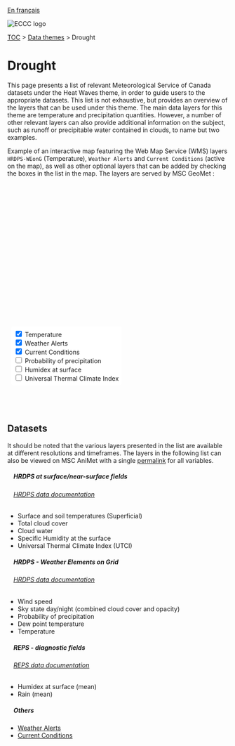 [En français](drought_fr.md)

![ECCC logo](../img_eccc-logo.png)

[TOC](../readme_en.md) > [Data themes](readme_en.md) > Drought

# Drought&emsp;<i class="wi wi-hot" style="font-size: 45px; color: #4e64a6;"></i>

This page presents a list of relevant Meteorological Service of Canada datasets under the Heat Waves theme, in order to guide users to the appropriate datasets. This list is not exhaustive, but provides an overview of the layers that can be used under this theme. The main data layers for this theme are temperature and precipitation quantities. However, a number of other relevant layers can also provide additional information on the subject, such as runoff or precipitable water contained in clouds, to name but two examples.

Example of an interactive map featuring the Web Map Service (WMS) layers `HRDPS-WEonG` (Temperature), `Weather Alerts` and `Current Conditions` (active on the map), as well as other optional layers that can be added by checking the boxes in the list in the map. The layers are served by MSC GeoMet :

<div id="map" style="height: 500px; position: relative">
  <div id="legend-popup">
    <div id="legend-popup-content">
      <img id="legend-img" src="" />
    </div>
  </div>

  <div id="switch-content" style="position: absolute; z-index: 1; bottom: 40px; left: 8px;">
    <div id="switch-case">
        <label>
          <input type="checkbox" id="layer1" checked>
          <span onmouseover="updateLegend('https://geo.weather.gc.ca/geomet?version=1.3.0&service=WMS&request=GetLegendGraphic&sld_version=1.1.0&layer=HRDPS-WEonG_2.5km_AirTemp&format=image/png')">Temperature</span>
        </label></br>
        <label>
          <input type="checkbox" id="layer2" checked>
          <span onmouseover="updateLegend('https://geo.weather.gc.ca/geomet?version=1.3.0&service=WMS&request=GetLegendGraphic&sld_version=1.1.0&layer=ALERTS&format=image/png')">Weather Alerts</span>
        </label></br>
        <label>
          <input type="checkbox" id="layer4" checked>
          <span onmouseover="updateLegend('https://geo.weather.gc.ca/geomet?lang=fr&version=1.3.0&service=WMS&request=GetLegendGraphic&sld_version=1.1.0&layer=CURRENT_CONDITIONS&format=image/png&STYLE=default')">Current Conditions</span>
        </label></br>
        <label>
          <input type="checkbox" id="layer3">
          <span onmouseover="updateLegend('https://geo.wxod-dev.cmc.ec.gc.ca/geomet?version=1.3.0&service=WMS&request=GetLegendGraphic&sld_version=1.1.0&layer=HRDPS-WEonG_2.5km_Precip-Prob&format=image/png&STYLE=Precip-Prob')">Probability of precipitation</span>
        </label></br>
        <label>
          <input type="checkbox" id="layer6">
          <span onmouseover="updateLegend('https://geo.wxod-dev.cmc.ec.gc.ca/geomet?version=1.3.0&service=WMS&request=GetLegendGraphic&sld_version=1.1.0&layer=REPS.DIAG.3_HMXX.ERMEAN&format=image/png&STYLE=REPS_TT')">Humidex at surface</span>
        </label></br>
        <label>
          <input type="checkbox" id="layer5">
          <span onmouseover="updateLegend('https://geo.wxod-dev.cmc.ec.gc.ca/geomet?version=1.3.0&service=WMS&request=GetLegendGraphic&sld_version=1.1.0&layer=HRDPS.CONTINENTAL_UTCI&format=image/png&STYLE=UTCI-EN')">Universal Thermal Climate Index</span>
        </label></br>
    </div>
  </div>
</div>
</br>

## Datasets

It should be noted that the various layers presented in the list are available at different resolutions and timeframes.
The layers in the following list can also be viewed on MSC AniMet with a single [permalink](https://eccc-msc.github.io/msc-animet/?layers=HRDPS-WEonG_2.5km_AirTemp;0.75;1;1;0,HRDPS-WEonG_2.5km_DewPointTemp;0.75;0;1;0,HRDPS-WEonG_2.5km_Precip-Prob;0.75;0;1;0,HRDPS-WEonG_2.5km_SkyState;0.75;0;1;0,HRDPS.CONTINENTAL_HU;0.75;0;1;0,HRDPS.CONTINENTAL_IH;0.75;0;1;0,HRDPS.CONTINENTAL_NT;0.75;0;1;0,REPS.DIAG.3_HMXX.ERMEAN;0.75;0;1;0,HRDPS.CONTINENTAL_I0;0.75;0;1;0,CURRENT_CONDITIONS;0.75;0;1;0,ALERTS;0.75;0;1;0,HRDPS.CONTINENTAL_UTCI;0.75;0;1;0,HRDPS-WEonG_2.5km_WindSpeed;0.75;0;1;0,REPS.DIAG.6_RNMM.ERMEAN;0.75;0;1;0&extent=-22417283,465184,1337032,12221714) for all variables.

##### &emsp;<span class="badge badge-info">HRDPS at surface/near-surface fields</span>
###### &emsp;[HRDPS data documentation](../msc-data/nwp_hrdps/readme_hrdps_en.md)
* Surface and soil temperatures (Superficial)
* Total cloud cover
* Cloud water
* Specific Humidity at the surface
* Universal Thermal Climate Index (UTCI)</br>

##### &emsp;<span class="badge badge-info">HRDPS - Weather Elements on Grid</span>
###### &emsp;[HRDPS data documentation](../msc-data/nwp_hrdps/readme_hrdps_en.md)
* Wind speed
* Sky state day/night (combined cloud cover and opacity)
* Probability of precipitation
* Dew point temperature
* Temperature</br>

##### &emsp;<span class="badge badge-info">REPS - diagnostic fields</span>
###### &emsp;[REPS data documentation](../msc-data/nwp_reps/readme_reps_en.md)
* Humidex at surface (mean)
* Rain (mean)</br>

##### &emsp;<span class="badge badge-info">Others</span>

* [Weather Alerts](../msc-data/alerts/readme_alerts_en.md)
* [Current Conditions](../msc-data/citypage-weather/readme_citypageweather_en.md)


<style>
  #legend-img {
    margin: 0px;
  }
  #legend-popup {
    position: absolute;
    top: 40px;
    right: 8px;
    z-index: 2;
  }
  .legend-switch{
    top: 8px;
    right: .5em;
  }
  .ol-touch .legend-switch {
    top: 80px;
  }
 #switch-content {
  background-color: white;
  border-radius: 6px;
  padding: 7px;
}
label {
  font-size: 14px;
  margin-bottom: 0px;
}
input[type="checkbox"] {
    width: 14px;
    height: 14px;
  }
</style>

<link rel="stylesheet" href="https://cdn.jsdelivr.net/npm/ol@v7.3.0/ol.css" type="text/css"/>
<link rel="stylesheet" href="../../css/weather-icons-master/css/weather-icons.min.css">
<script src="https://cdn.polyfill.io/v2/polyfill.min.js?features=requestAnimationFrame,Element.prototype.classList,URL"></script>
<script src="https://cdn.jsdelivr.net/npm/ol@v7.3.0/dist/ol.js"></script>
<script src="https://cdnjs.cloudflare.com/ajax/libs/FileSaver.js/1.3.3/FileSaver.min.js"></script>
<script>
    function isIE() {
      return window.navigator.userAgent.match(/(MSIE|Trident)/);
    }
    var head = document.getElementsByTagName('head')[0];
    var js = document.createElement("script");
    js.type = "text/javascript";
    if (isIE())
    {
        js.src = "../../js/drought_theme_ie.js";
        document.getElementById("controller").setAttribute("hidden", true);
    }
    else
    {
        js.src = "../../js/drought_theme.js";
    }
    head.appendChild(js);
</script>